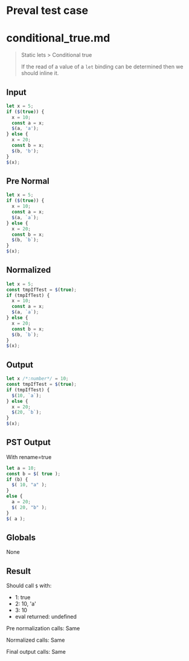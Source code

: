 # Preval test case

# conditional_true.md

> Static lets > Conditional true
>
> If the read of a value of a `let` binding can be determined then we should inline it.

## Input

`````js filename=intro
let x = 5;
if ($(true)) {
  x = 10;
  const a = x;
  $(a, 'a');
} else {
  x = 20;
  const b = x;
  $(b, 'b');
}
$(x);
`````

## Pre Normal


`````js filename=intro
let x = 5;
if ($(true)) {
  x = 10;
  const a = x;
  $(a, `a`);
} else {
  x = 20;
  const b = x;
  $(b, `b`);
}
$(x);
`````

## Normalized


`````js filename=intro
let x = 5;
const tmpIfTest = $(true);
if (tmpIfTest) {
  x = 10;
  const a = x;
  $(a, `a`);
} else {
  x = 20;
  const b = x;
  $(b, `b`);
}
$(x);
`````

## Output


`````js filename=intro
let x /*:number*/ = 10;
const tmpIfTest = $(true);
if (tmpIfTest) {
  $(10, `a`);
} else {
  x = 20;
  $(20, `b`);
}
$(x);
`````

## PST Output

With rename=true

`````js filename=intro
let a = 10;
const b = $( true );
if (b) {
  $( 10, "a" );
}
else {
  a = 20;
  $( 20, "b" );
}
$( a );
`````

## Globals

None

## Result

Should call `$` with:
 - 1: true
 - 2: 10, 'a'
 - 3: 10
 - eval returned: undefined

Pre normalization calls: Same

Normalized calls: Same

Final output calls: Same
